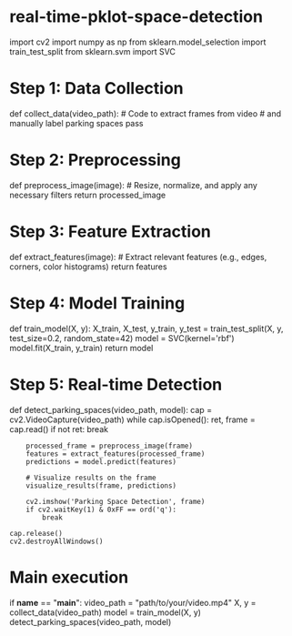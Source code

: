 # real-time-pklot-space-detection
import cv2
import numpy as np
from sklearn.model_selection import train_test_split
from sklearn.svm import SVC

# Step 1: Data Collection
def collect_data(video_path):
    # Code to extract frames from video
    # and manually label parking spaces
    pass

# Step 2: Preprocessing
def preprocess_image(image):
    # Resize, normalize, and apply any necessary filters
    return processed_image

# Step 3: Feature Extraction
def extract_features(image):
    # Extract relevant features (e.g., edges, corners, color histograms)
    return features

# Step 4: Model Training
def train_model(X, y):
    X_train, X_test, y_train, y_test = train_test_split(X, y, test_size=0.2, random_state=42)
    model = SVC(kernel='rbf')
    model.fit(X_train, y_train)
    return model

# Step 5: Real-time Detection
def detect_parking_spaces(video_path, model):
    cap = cv2.VideoCapture(video_path)
    while cap.isOpened():
        ret, frame = cap.read()
        if not ret:
            break
        
        processed_frame = preprocess_image(frame)
        features = extract_features(processed_frame)
        predictions = model.predict(features)
        
        # Visualize results on the frame
        visualize_results(frame, predictions)
        
        cv2.imshow('Parking Space Detection', frame)
        if cv2.waitKey(1) & 0xFF == ord('q'):
            break
    
    cap.release()
    cv2.destroyAllWindows()

# Main execution
if __name__ == "__main__":
    video_path = "path/to/your/video.mp4"
    X, y = collect_data(video_path)
    model = train_model(X, y)
    detect_parking_spaces(video_path, model)
